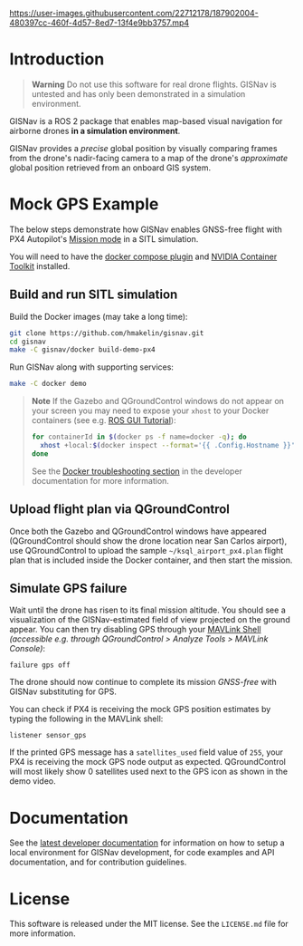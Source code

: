 https://user-images.githubusercontent.com/22712178/187902004-480397cc-460f-4d57-8ed7-13f4e9bb3757.mp4

# Introduction

> **Warning** Do not use this software for real drone flights. GISNav is untested and has only been demonstrated
> in a simulation environment.

GISNav is a ROS 2 package that enables map-based visual navigation for airborne drones **in a simulation environment**.

GISNav provides a *precise* global position by visually comparing frames from the drone's nadir-facing camera to a map
of the drone's *approximate* global position retrieved from an onboard GIS system.

# Mock GPS Example

The below steps demonstrate how GISNav enables GNSS-free flight with PX4 Autopilot's [Mission mode][1] in a SITL
simulation.

You will need to have the [docker compose plugin][2] and [NVIDIA Container Toolkit][3] installed.

[1]: https://docs.px4.io/main/en/flight_modes/mission.html
[2]: https://docs.docker.com/compose/install/linux/
[3]: https://docs.nvidia.com/datacenter/cloud-native/container-toolkit/install-guide.html

## Build and run SITL simulation

Build the Docker images (may take a long time):
```bash
git clone https://github.com/hmakelin/gisnav.git
cd gisnav
make -C gisnav/docker build-demo-px4
```

Run GISNav along with supporting services:
```bash
make -C docker demo
```

> **Note**
> If the Gazebo and QGroundControl windows do not appear on your screen you may need to expose your ``xhost`` to your
> Docker containers (see e.g. [ROS GUI Tutorial][4]):
> ```bash
> for containerId in $(docker ps -f name=docker -q); do
>   xhost +local:$(docker inspect --format='{{ .Config.Hostname }}' $containerId)
> done
> ```
> See the [Docker troubleshooting section](https://www.gisnav.org/pages/developer_guide/sitl/docker.html#troubleshooting)
> in the developer documentation for more information.

[4]: http://wiki.ros.org/docker/Tutorials/GUI

## Upload flight plan via QGroundControl

Once both the Gazebo and QGroundControl windows have appeared (QGroundControl should show the drone location near San
Carlos airport), use QGroundControl to upload the sample `~/ksql_airport_px4.plan` flight plan that is included inside the
Docker container, and then start the mission.

## Simulate GPS failure

Wait until the drone has risen to its final mission altitude. You should see a visualization of the GISNav-estimated
field of view projected on the ground appear. You can then try disabling GPS through your [MAVLink Shell][5]
*(accessible e.g. through QGroundControl > Analyze Tools > MAVLink Console)*:

```
failure gps off
```

The drone should now continue to complete its mission *GNSS-free* with GISNav substituting for GPS.

You can check if PX4 is receiving the mock GPS position estimates by typing the following in the MAVLink shell:

```
listener sensor_gps
```

If the printed GPS message has a `satellites_used` field value of `255`, your PX4 is receiving the mock GPS node output
as expected. QGroundControl will most likely show 0 satellites used next to the GPS icon as shown in the demo video.

[5]: https://docs.px4.io/main/en/debug/mavlink_shell.html#qgroundcontrol

# Documentation

See the [latest developer documentation][6] for information on how to setup a local environment for GISNav development,
for code examples and API documentation, and for contribution guidelines.

[6]: https://hmakelin.github.io/gisnav

# License

This software is released under the MIT license. See the `LICENSE.md` file for more information.
